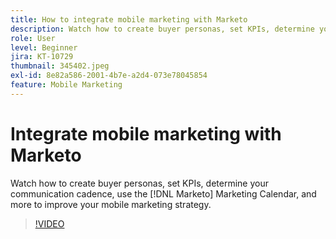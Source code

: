 ```yaml
---
title: How to integrate mobile marketing with Marketo
description: Watch how to create buyer personas, set KPIs, determine your communication cadence, use [!DNL Marketo’s] Marketing Calendar, and more to improve your mobile marketing strategy.
role: User
level: Beginner
jira: KT-10729
thumbnail: 345402.jpeg
exl-id: 8e82a586-2001-4b7e-a2d4-073e78045854
feature: Mobile Marketing
---
```

# Integrate mobile marketing with Marketo

Watch how to create buyer personas, set KPIs, determine your communication cadence, use the [!DNL Marketo] Marketing Calendar, and more to improve your mobile marketing strategy.

>[!VIDEO](https://video.tv.adobe.com/v/345402/?quality=12&learn=on)
